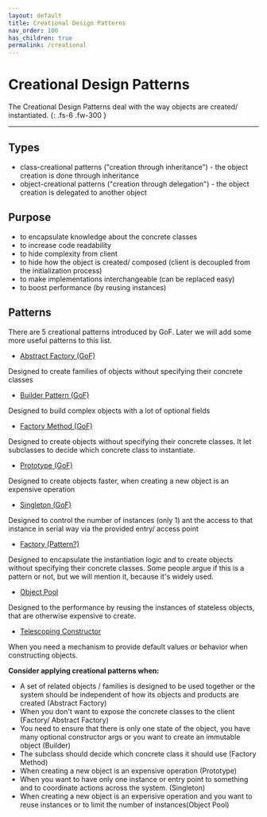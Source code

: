 ```yaml
---
layout: default
title: Creational Design Patterns
nav_order: 100
has_children: true
permalink: /creational
---
```


# Creational Design Patterns

The Creational Design Patterns deal with the way objects are created/ instantiated. 
{: .fs-6 .fw-300 }

---

## Types
* class-creational patterns ("creation through inheritance") - the object creation is done through inheritance
* object-creational patterns ("creation through delegation") - the object creation is delegated to another object

## Purpose
* to encapsulate knowledge about the concrete classes 
* to increase code readability
* to hide complexity from client 
* to hide how the object is created/ composed (client is decoupled from the initialization process)
* to make implementations interchangeable (can be replaced easy)
* to boost performance (by reusing instances)

## Patterns
There are 5 creational patterns introduced by GoF. 
Later we will add some more useful patterns to this list.

* [Abstract Factory (GoF)](https://iretha.github.io/design-patterns/creational/abstract-factory)

Designed to create families of objects without specifying their concrete classes

* [Builder Pattern (GoF)](https://iretha.github.io/design-patterns/creational/builder)

Designed to build complex objects with a lot of optional fields

* [Factory Method (GoF)](https://iretha.github.io/design-patterns/creational/factory-method)

Designed to create objects without specifying their concrete classes. It let subclasses to decide which concrete class to instantiate.

* [Prototype (GoF)](https://iretha.github.io/design-patterns/creational/prototype)

Designed to create objects faster, when creating a new object is an expensive operation

* [Singleton (GoF)](https://iretha.github.io/design-patterns/creational/singleton)

Designed to control the number of instances (only 1) ant the access to that instance in serial way via the provided entry/ access point

* [Factory (Pattern?)](https://iretha.github.io/design-patterns/creational/factory)

Designed to encapsulate the instantiation logic and to create objects without specifying their concrete classes.
Some people argue if this is a pattern or not, but we will mention it, because it's widely used.

* [Object Pool](https://iretha.github.io/design-patterns/creational/object-pool)

Designed to the performance by reusing the instances of stateless objects, that are otherwise expensive to create.

* [Telescoping Constructor](https://iretha.github.io/design-patterns/creational/telescoping-constructor)

When you need a mechanism to provide default values or behavior when constructing objects. 

**Consider applying creational patterns when:**
- A set of related objects / families is designed to be used together 
or the system should be independent of how its objects and products are created (Abstract Factory)
- When you don't want to expose the concrete classes to the client (Factory/ Abstract Factory)
- You need to ensure that there is only one state of the object, you have many optional constructor args 
or you want to create an immutable object (Builder)
- The subclass should decide which concrete class it should use (Factory Method)
- When creating a new object is an expensive operation (Prototype)
- When you want to have only one instance or entry point to something and to coordinate actions across the system. (Singleton)
- When creating a new object is an expensive operation and you want to reuse instances or to limit the number of instances(Object Pool)